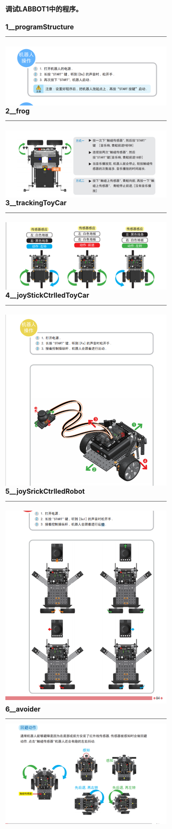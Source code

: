 调试LABBOT1中的程序。<br>
-----------------
1__programStructure
----------------
---------------
![image](https://github.com/Shockwave202/WorkReport/blob/main/11_30/1__programStructure.png)
2__frog
----------------
---------------
![image](https://github.com/Shockwave202/WorkReport/blob/main/11_30/2__frog.png)
3__trackingToyCar
----------------
---------------
![image](https://github.com/Shockwave202/WorkReport/blob/main/11_30/3__trackingToyCar.png)
4__joyStickCtrlledToyCar
----------------
---------------
![image](https://github.com/Shockwave202/WorkReport/blob/main/11_30/4__joyStickCtrlledToyCar.png)
5__joySrickCtrlledRobot
----------------
---------------
![image](https://github.com/Shockwave202/WorkReport/blob/main/11_30/5__joySrickCtrlledRobot.png)
6__avoider
----------------
---------------
![image](https://github.com/Shockwave202/WorkReport/blob/main/11_30/6__avoider.png)
